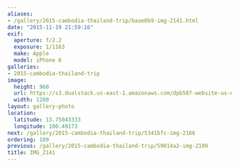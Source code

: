 ```yaml
---
aliases:
- /gallery/2015-cambodia-thailand-trip/baae0b9-img-2141.html
date: "2015-11-19 21:59:16"
exif:
  aperture: f/2.2
  exposure: 1/1163
  make: Apple
  model: iPhone 6
galleries:
- 2015-cambodia-thailand-trip
image:
  height: 960
  url: https://s3.dualstack.us-east-1.amazonaws.com/dpb587-website-us-east-1/asset/gallery/2015-cambodia-thailand-trip/baae0b9-img-2141~1280.jpg
  width: 1280
layout: gallery-photo
location:
  latitude: 13.75043333
  longitude: 100.49173
next: /gallery/2015-cambodia-thailand-trip/5341bfc-img-2166
ordering: 109
previous: /gallery/2015-cambodia-thailand-trip/59014a2-img-2109
title: IMG_2141
---
```

